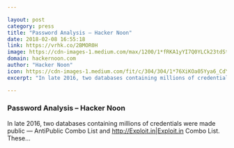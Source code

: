 ```yaml
---

layout: post
category: press
title: "Password Analysis – Hacker Noon"
date: 2018-02-08 16:55:18
link: https://vrhk.co/2BMOR0H
image: https://cdn-images-1.medium.com/max/1200/1*fRKA1yYI7Q0YLCk23tdStg.png
domain: hackernoon.com
author: "Hacker Noon"
icon: https://cdn-images-1.medium.com/fit/c/304/304/1*76XiKOa05Yya6_CdYX8pVg.jpeg
excerpt: "In late 2016, two databases containing millions of credentials were made public — AntiPublic Combo List and <http://Exploit.in|Exploit.in> Combo List. These…"

---
```


### Password Analysis – Hacker Noon

In late 2016, two databases containing millions of credentials were made public — AntiPublic Combo List and <http://Exploit.in|Exploit.in> Combo List. These…